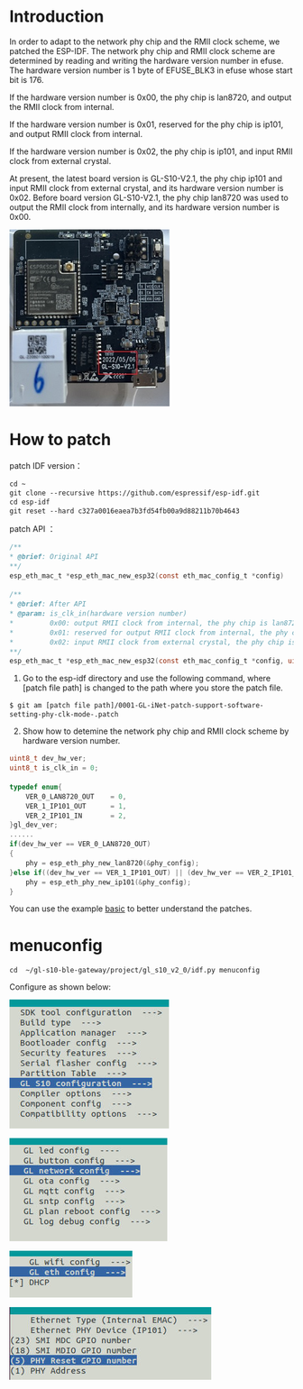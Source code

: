 

# Introduction

In order to adapt to the network  phy chip and the RMII clock scheme, we patched the ESP-IDF. The network phy chip and RMII clock scheme are  determined by reading and writing the hardware version number in efuse. The hardware version number is 1 byte of EFUSE_BLK3 in efuse whose start bit is 176.  

If the hardware version number is 0x00, the phy chip is lan8720, and output the RMII clock from internal.

If the hardware version number is 0x01, reserved for the phy chip is ip101, and output RMII clock from internal.

If the hardware version number is 0x02, the phy chip is ip101, and input RMII clock from external crystal.

At present, the latest board version is GL-S10-V2.1, the phy chip ip101 and input RMII clock from external crystal, and its hardware version number is 0x02. Before board version GL-S10-V2.1, the phy chip lan8720 was used to output the RMII clock from internally, and its hardware version number is 0x00. 

![001](docs/001.jpg)

# How to patch

patch IDF version：

```shell
cd ~
git clone --recursive https://github.com/espressif/esp-idf.git
cd esp-idf
git reset --hard c327a0016eaea7b3fd54fb00a9d88211b70b4643
```

patch API ：

```c
/**
* @brief: Original API
**/
esp_eth_mac_t *esp_eth_mac_new_esp32(const eth_mac_config_t *config)
    
/**
* @brief: After API
* @param: is_clk_in(hardware version number)
*		  0x00: output RMII clock from internal, the phy chip is lan8720
*		  0x01: reserved for output RMII clock from internal, the phy chip is ip101
*		  0x02: input RMII clock from external crystal, the phy chip is ip101
**/
esp_eth_mac_t *esp_eth_mac_new_esp32(const eth_mac_config_t *config, uint8_t is_clk_in)
```



1. Go to the esp-idf directory and use the following command, where [patch file path] is changed to the path where you store the patch file.

```shell
$ git am [patch file path]/0001-GL-iNet-patch-support-software-setting-phy-clk-mode-.patch
```



2. Show how to detemine the network phy chip and RMII clock scheme by hardware version number.

```c
uint8_t dev_hw_ver;
uint8_t is_clk_in = 0;

typedef enum{
    VER_0_LAN8720_OUT    = 0,
    VER_1_IP101_OUT      = 1,
    VER_2_IP101_IN       = 2,
}gl_dev_ver;
......
if(dev_hw_ver == VER_0_LAN8720_OUT)
{
    phy = esp_eth_phy_new_lan8720(&phy_config);
}else if((dev_hw_ver == VER_1_IP101_OUT) || (dev_hw_ver == VER_2_IP101_IN)){
    phy = esp_eth_phy_new_ip101(&phy_config);
}
```

You can use the example [basic](./basic) to better understand the patches.
# menuconfig

```shell
cd  ~/gl-s10-ble-gateway/project/gl_s10_v2_0/idf.py menuconfig
```

Configure as shown below:

![002](docs/002.jpg)

![003](docs/003.jpg)

![004](docs/004.jpg)

![005](docs/005.jpg)

